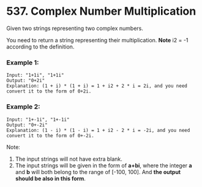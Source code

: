 # 537. Complex Number Multiplication

Given two strings representing two complex numbers.

You need to return a string representing their multiplication. **Note** i2 = -1 according to the definition.

### Example 1:

```
Input: "1+1i", "1+1i"
Output: "0+2i"
Explanation: (1 + i) * (1 + i) = 1 + i2 + 2 * i = 2i, and you need convert it to the form of 0+2i.
```
### Example 2:

```
Input: "1+-1i", "1+-1i"
Output: "0+-2i"
Explanation: (1 - i) * (1 - i) = 1 + i2 - 2 * i = -2i, and you need convert it to the form of 0+-2i.
```
Note:

1) The input strings will not have extra blank.
2) The input strings will be given in the form of **a+bi**, where the integer **a** and **b** will both belong to the range of [-100, 100]. And **the output should be also in this form**.
